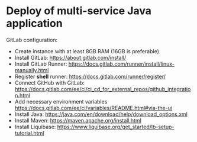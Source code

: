 # Deploy of multi-service Java application

GitLab configuration:
- Create instance with at least 8GB RAM (16GB is preferable)
- Install GitLab: https://about.gitlab.com/install/
- Install GitLab Runner: https://docs.gitlab.com/runner/install/linux-manually.html
- Register **shell** runner: https://docs.gitlab.com/runner/register/
- Connect GitHub with GitLab: https://docs.gitlab.com/ee/ci/ci_cd_for_external_repos/github_integration.html
- Add necessary environment variables https://docs.gitlab.com/ee/ci/variables/README.html#via-the-ui
- Install Java: https://java.com/en/download/help/download_options.xml
- Install Maven: https://maven.apache.org/install.html
- Install Liquibase: https://www.liquibase.org/get_started/lb-setup-tutorial.html
